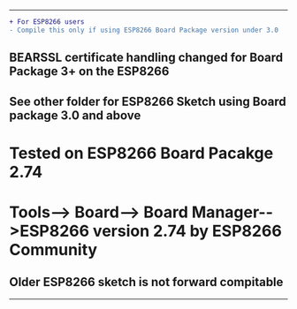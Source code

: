  ----------------------------
 ```diff
+ For ESP8266 users
- Compile this only if using ESP8266 Board Package version under 3.0 
```
  
 ## BEARSSL certificate handling changed for Board Package 3+ on the ESP8266
 ## See other folder for ESP8266 Sketch using Board package 3.0 and above
 
 # Tested on ESP8266 Board Pacakge 2.74
 # Tools--> Board--> Board Manager-->ESP8266 version 2.74 by ESP8266 Community
 
 ## Older ESP8266 sketch is not forward compitable
 
 --------------------------------

